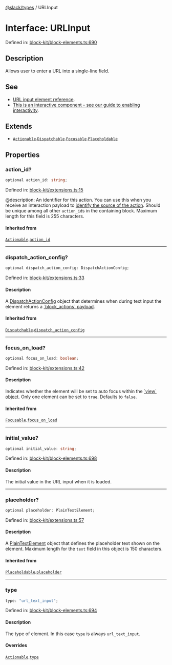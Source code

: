 [@slack/types](../index.md) / URLInput

# Interface: URLInput

Defined in: [block-kit/block-elements.ts:690](https://github.com/slackapi/node-slack-sdk/blob/main/packages/types/src/block-kit/block-elements.ts#L690)

## Description

Allows user to enter a URL into a single-line field.

## See

 - [URL input element reference](https://docs.slack.dev/reference/block-kit/block-elements/url-input-element).
 - [This is an interactive component - see our guide to enabling interactivity](https://docs.slack.dev/interactivity/handling-user-interaction).

## Extends

- [`Actionable`](Actionable.md).[`Dispatchable`](Dispatchable.md).[`Focusable`](Focusable.md).[`Placeholdable`](Placeholdable.md)

## Properties

### action\_id?

```ts
optional action_id: string;
```

Defined in: [block-kit/extensions.ts:15](https://github.com/slackapi/node-slack-sdk/blob/main/packages/types/src/block-kit/extensions.ts#L15)

@description: An identifier for this action. You can use this when you receive an interaction payload to
[identify the source of the action](https://docs.slack.dev/interactivity/handling-user-interaction#payloads). Should be unique
among all other `action_id`s in the containing block. Maximum length for this field is 255 characters.

#### Inherited from

[`Actionable`](Actionable.md).[`action_id`](Actionable.md#action_id)

***

### dispatch\_action\_config?

```ts
optional dispatch_action_config: DispatchActionConfig;
```

Defined in: [block-kit/extensions.ts:33](https://github.com/slackapi/node-slack-sdk/blob/main/packages/types/src/block-kit/extensions.ts#L33)

#### Description

A [DispatchActionConfig](DispatchActionConfig.md) object that determines when during text input the element returns a
[\`block\_actions\` payload](https://docs.slack.dev/reference/interaction-payloads/block_actions-payload).

#### Inherited from

[`Dispatchable`](Dispatchable.md).[`dispatch_action_config`](Dispatchable.md#dispatch_action_config)

***

### focus\_on\_load?

```ts
optional focus_on_load: boolean;
```

Defined in: [block-kit/extensions.ts:42](https://github.com/slackapi/node-slack-sdk/blob/main/packages/types/src/block-kit/extensions.ts#L42)

#### Description

Indicates whether the element will be set to auto focus within the
[\`view\` object](https://docs.slack.dev/surfaces/modals). Only one element can be set to `true`.
Defaults to `false`.

#### Inherited from

[`Focusable`](Focusable.md).[`focus_on_load`](Focusable.md#focus_on_load)

***

### initial\_value?

```ts
optional initial_value: string;
```

Defined in: [block-kit/block-elements.ts:698](https://github.com/slackapi/node-slack-sdk/blob/main/packages/types/src/block-kit/block-elements.ts#L698)

#### Description

The initial value in the URL input when it is loaded.

***

### placeholder?

```ts
optional placeholder: PlainTextElement;
```

Defined in: [block-kit/extensions.ts:57](https://github.com/slackapi/node-slack-sdk/blob/main/packages/types/src/block-kit/extensions.ts#L57)

#### Description

A [PlainTextElement](PlainTextElement.md) object that defines the placeholder text shown on the element. Maximum
length for the `text` field in this object is 150 characters.

#### Inherited from

[`Placeholdable`](Placeholdable.md).[`placeholder`](Placeholdable.md#placeholder)

***

### type

```ts
type: "url_text_input";
```

Defined in: [block-kit/block-elements.ts:694](https://github.com/slackapi/node-slack-sdk/blob/main/packages/types/src/block-kit/block-elements.ts#L694)

#### Description

The type of element. In this case `type` is always `url_text_input`.

#### Overrides

[`Actionable`](Actionable.md).[`type`](Actionable.md#type)
